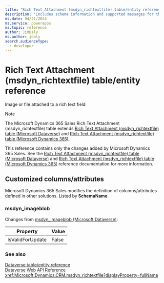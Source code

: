 ```yaml
---
title: "Rich Text Attachment (msdyn_richtextfile) table/entity reference (Microsoft Dynamics 365 Sales) | Microsoft Docs"
description: "Includes schema information and supported messages for the Rich Text Attachment (msdyn_richtextfile) table/entity with Microsoft Dynamics 365 Sales."
ms.date: 04/21/2024
ms.service: powerapps
ms.topic: reference
author: JimDaly
ms.author: jdaly
search.audienceType: 
  - developer
---
```


# Rich Text Attachment (msdyn_richtextfile) table/entity reference

Image or file attached to a rich text field

> [!NOTE]
> The Microsoft Dynamics 365 Sales Rich Text Attachment (msdyn_richtextfile) table extends [Rich Text Attachment (msdyn_richtextfile) table (Microsoft Dataverse)](/power-apps/developer/data-platform/reference/entities/msdyn_richtextfile) and [Rich Text Attachment (msdyn_richtextfile) table (Microsoft Dynamics 365)](/dynamics365/developer/reference/dataverse/entities/msdyn_richtextfile).
>
> This reference contains only the changes added by Microsoft Dynamics 365 Sales.
> See the [Rich Text Attachment (msdyn_richtextfile) table (Microsoft Dataverse)](/power-apps/developer/data-platform/reference/entities/msdyn_richtextfile) and [Rich Text Attachment (msdyn_richtextfile) table (Microsoft Dynamics 365)](/dynamics365/developer/reference/dataverse/entities/msdyn_richtextfile) reference documentation for more information.



## Customized columns/attributes

Microsoft Dynamics 365 Sales
modifies the definition of columns/attributes defined in other solutions. Listed by **SchemaName**.

### <a name="BKMK_msdyn_imageblob"></a> msdyn_imageblob

Changes from [msdyn_imageblob (Microsoft Dataverse)](/power-apps/developer/data-platform/reference/entities/msdyn_richtextfile#BKMK_msdyn_imageblob):

|Property|Value|
|---|---|
|IsValidForUpdate|False|




### See also

[Dataverse table/entity reference](../about-entity-reference.md)  
[Dataverse Web API Reference](/power-apps/developer/data-platform/webapi/reference/about)   
<xref:Microsoft.Dynamics.CRM.msdyn_richtextfile?displayProperty=fullName>
